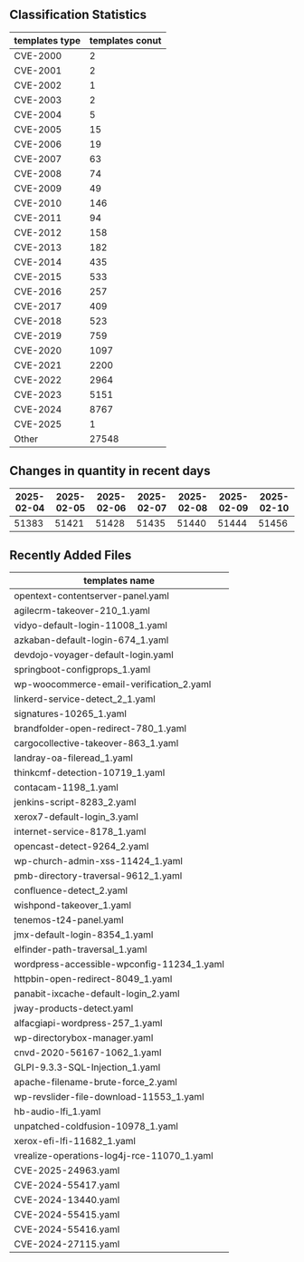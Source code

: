 ## Classification Statistics
| templates type | templates conut | 
| --- | --- |
| CVE-2000 | 2 |
| CVE-2001 | 2 |
| CVE-2002 | 1 |
| CVE-2003 | 2 |
| CVE-2004 | 5 |
| CVE-2005 | 15 |
| CVE-2006 | 19 |
| CVE-2007 | 63 |
| CVE-2008 | 74 |
| CVE-2009 | 49 |
| CVE-2010 | 146 |
| CVE-2011 | 94 |
| CVE-2012 | 158 |
| CVE-2013 | 182 |
| CVE-2014 | 435 |
| CVE-2015 | 533 |
| CVE-2016 | 257 |
| CVE-2017 | 409 |
| CVE-2018 | 523 |
| CVE-2019 | 759 |
| CVE-2020 | 1097 |
| CVE-2021 | 2200 |
| CVE-2022 | 2964 |
| CVE-2023 | 5151 |
| CVE-2024 | 8767 |
| CVE-2025 | 1 |
| Other | 27548 |
## Changes in quantity in recent days
|2025-02-04 | 2025-02-05 | 2025-02-06 | 2025-02-07 | 2025-02-08 | 2025-02-09 | 2025-02-10|
|--- | ------ | ------ | ------ | ------ | ------ | ---|
|51383 | 51421 | 51428 | 51435 | 51440 | 51444 | 51456|
## Recently Added Files
| templates name | 
| --- |
| opentext-contentserver-panel.yaml |
| agilecrm-takeover-210_1.yaml |
| vidyo-default-login-11008_1.yaml |
| azkaban-default-login-674_1.yaml |
| devdojo-voyager-default-login.yaml |
| springboot-configprops_1.yaml |
| wp-woocommerce-email-verification_2.yaml |
| linkerd-service-detect_2_1.yaml |
| signatures-10265_1.yaml |
| brandfolder-open-redirect-780_1.yaml |
| cargocollective-takeover-863_1.yaml |
| landray-oa-fileread_1.yaml |
| thinkcmf-detection-10719_1.yaml |
| contacam-1198_1.yaml |
| jenkins-script-8283_2.yaml |
| xerox7-default-login_3.yaml |
| internet-service-8178_1.yaml |
| opencast-detect-9264_2.yaml |
| wp-church-admin-xss-11424_1.yaml |
| pmb-directory-traversal-9612_1.yaml |
| confluence-detect_2.yaml |
| wishpond-takeover_1.yaml |
| tenemos-t24-panel.yaml |
| jmx-default-login-8354_1.yaml |
| elfinder-path-traversal_1.yaml |
| wordpress-accessible-wpconfig-11234_1.yaml |
| httpbin-open-redirect-8049_1.yaml |
| panabit-ixcache-default-login_2.yaml |
| jway-products-detect.yaml |
| alfacgiapi-wordpress-257_1.yaml |
| wp-directorybox-manager.yaml |
| cnvd-2020-56167-1062_1.yaml |
| GLPI-9.3.3-SQL-Injection_1.yaml |
| apache-filename-brute-force_2.yaml |
| wp-revslider-file-download-11553_1.yaml |
| hb-audio-lfi_1.yaml |
| unpatched-coldfusion-10978_1.yaml |
| xerox-efi-lfi-11682_1.yaml |
| vrealize-operations-log4j-rce-11070_1.yaml |
| CVE-2025-24963.yaml |
| CVE-2024-55417.yaml |
| CVE-2024-13440.yaml |
| CVE-2024-55415.yaml |
| CVE-2024-55416.yaml |
| CVE-2024-27115.yaml |
